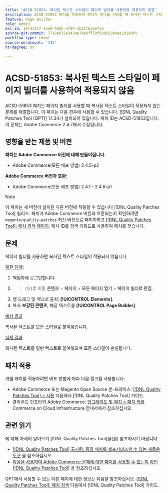 ```yaml
---
title: "ACSD-51853: 복사된 텍스트 스타일이 페이지 빌더를 사용하여 적용되지 않음"
description: ACSD-51853 패치를 적용하여 페이지 빌더를 사용할 때 복사된 텍스트 스타일이 적용되지 않는 Adobe Commerce 문제를 해결합니다.
feature: Page Builder
role: Admin
exl-id: 1efd3147-1ae0-468b-af04-1632fbaaefda
source-git-commit: 7718a835e343ae7da9ff79f690503b4ee1d140fc
workflow-type: tm+mt
source-wordcount: '345'
ht-degree: 0%

---
```


# ACSD-51853: 복사된 텍스트 스타일이 페이지 빌더를 사용하여 적용되지 않음

ACSD-51853 패치는 페이지 빌더를 사용할 때 복사된 텍스트 스타일이 적용되지 않는 문제를 해결합니다. 이 패치는 다음 경우에 사용할 수 있습니다. [!DNL Quality Patches Tool (QPT)] 1.1.34가 설치되어 있습니다. 패치 ID는 ACSD-51853입니다. 이 문제는 Adobe Commerce 2.4.7에서 수정됩니다.

## 영향을 받는 제품 및 버전

**패치는 Adobe Commerce 버전에 대해 만들어집니다.**

* Adobe Commerce(모든 배포 방법) 2.4.5-p2

**Adobe Commerce 버전과 호환:**

* Adobe Commerce(모든 배포 방법) 2.4.1 - 2.4.6-p1

>[!NOTE]
>
>이 패치는 새 버전이 설치된 다른 버전에 적용할 수 있습니다 [!DNL Quality Patches Tool] 릴리스. 패치가 Adobe Commerce 버전과 호환되는지 확인하려면 `magento/quality-patches` 최신 버전으로 패키지하고 [[!DNL Quality Patches Tool]: 패치 검색 페이지](https://experienceleague.adobe.com/tools/commerce-quality-patches/index.html). 패치 ID를 검색 키워드로 사용하여 패치를 찾습니다.

## 문제

페이지 빌더를 사용하면 복사된 텍스트 스타일이 적용되지 않습니다

<u>재현 단계</u>:

1. 책임자에 로그인합니다.
1. >(으)로 이동 **콘텐츠** > **페이지** > **모든 페이지 열기** > **페이지 빌더로 편집**.
1. 행 드래그 및 *텍스트* 출처: **[!UICONTROL Elements]**.
1. 복사 **보강된 콘텐츠**, 해당 텍스트를 **[!UICONTROL Page Builder]**.

<u>예상 결과</u>

복사된 텍스트를 모든 스타일로 붙여넣습니다.

<u>실제 결과</u>

복사된 텍스트를 일반 텍스트로 붙여넣으며 모든 스타일이 손실됩니다.

## 패치 적용

개별 패치를 적용하려면 배포 방법에 따라 다음 링크를 사용합니다.

* Adobe Commerce 또는 Magento Open Source 온-프레미스: [[!DNL Quality Patches Tool] > 사용](https://experienceleague.adobe.com/docs/commerce-operations/tools/quality-patches-tool/usage.html) 다음에서 [!DNL Quality Patches Tool] 가이드.
* 클라우드 인프라의 Adobe Commerce: [업그레이드 및 패치 > 패치 적용](https://experienceleague.adobe.com/docs/commerce-cloud-service/user-guide/develop/upgrade/apply-patches.html) Commerce on Cloud Infrastructure 안내서에서 참조하십시오.

## 관련 읽기

에 대해 자세히 알아보기 [!DNL Quality Patches Tool]을(를) 참조하시기 바랍니다.

* [[!DNL Quality Patches Tool] 출시됨: 품질 패치를 셀프서비스할 수 있는 새로운 도구](/help/announcements/adobe-commerce-announcements/magento-quality-patches-released-new-tool-to-self-serve-quality-patches.md) 을 참조하십시오.
* [다음을 사용하여 Adobe Commerce 문제에 대한 패치를 사용할 수 있는지 확인 [!DNL Quality Patches Tool]](/help/support-tools/patches-available-in-qpt-tool/check-patch-for-magento-issue-with-magento-quality-patches.md) 을 참조하십시오.

QPT에서 사용할 수 있는 다른 패치에 대한 정보는 다음을 참조하십시오. [[!DNL Quality Patches Tool]: 패치 검색](https://experienceleague.adobe.com/tools/commerce-quality-patches/index.html) 다음에서 [!DNL Quality Patches Tool] 가이드.
